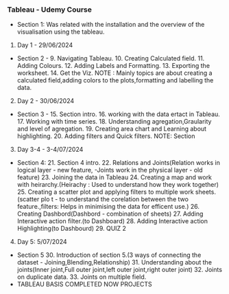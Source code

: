 ### Tableau - Udemy Course 
* Section 1: Was related with the installation and the overview of the visualisation using the tableau.
1. Day 1 - 29/06/2024 
* Section 2 -
  9. Navigating Tableau.
  10. Creating Calculated field.
  11. Adding Colours.
  12. Adding Labels and Formatting.
  13. Exporting the worksheet.
  14. Get the Viz.
  NOTE : Mainly topics are about creating a calculated field,adding colors to the plots,formatting and labelling the data.
2. Day 2 - 30/06/2024
* Section 3 - 
  15. Section intro.
  16. working with the data ertact in Tableau.
  17. Working with time series.
  18. Understanding agregation,Graularity and level of agregation.
  19. Creating area chart and Learning about highlighting.
  20. Adding filters and Quick filters.
  NOTE: Section 
3. Day 3-4 - 3-4/07/2024
* Section 4:
  21. Section 4 intro.
  22. Relations and Joints(Relation works in logical layer - new feature, -Joints work in the physical layer - old feature)
  23. Joining the data in Tableau
  24. Creating a map and work with heirarchy.(Heirachy : Used to understand how they work together)
  25. Creating a scatter plot and applying filters to multiple work sheets.(scatter plo t - to understand the corelation between the two feature.,filters: Helps in minimising the data for efficent use.)
  26. Creating Dashbord(Dashbord - combination of sheets)
  27. Adding Interactive action filter.(to Dashboard)
  28. Adding Interactive action Highlighting(to Dashbourd)
  29. QUIZ 2

4. Day 5: 5/07/2024
* Section 5 
  30. Introduction of section 5.(3 ways of connecting the dataset - Joining,Blending,Relationship)
  31. Understanding about the joints(Inner joint,Full outer joint,left outer joint,right outer joint)
  32. Joints on duplicate data.
  33. Joints on multiple field.
* TABLEAU BASIS COMPLETED NOW PROJECTS
